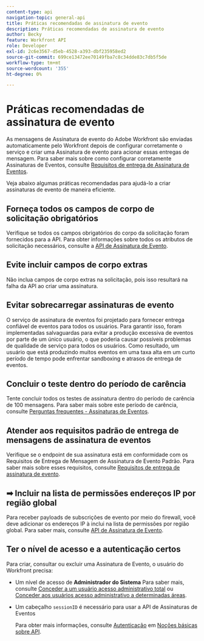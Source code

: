 ```yaml
---
content-type: api
navigation-topic: general-api
title: Práticas recomendadas de assinatura de evento
description: Práticas recomendadas de assinatura de evento
author: Becky
feature: Workfront API
role: Developer
exl-id: 2c6e3567-d5eb-4528-a393-dbf235958ed2
source-git-commit: 699ce13472ee70149fba7c8c34dde83c7db5f5de
workflow-type: tm+mt
source-wordcount: '355'
ht-degree: 0%

---
```



# Práticas recomendadas de assinatura de evento

As mensagens de Assinatura de evento do Adobe Workfront são enviadas automaticamente pelo Workfront depois de configurar corretamente o serviço e criar uma Assinatura de evento para acionar essas entregas de mensagem. Para saber mais sobre como configurar corretamente Assinaturas de Eventos, consulte [Requisitos de entrega de Assinatura de Eventos](../../wf-api/general/setup-event-sub-endpoint.md).


Veja abaixo algumas práticas recomendadas para ajudá-lo a criar assinaturas de evento de maneira eficiente.

## Forneça todos os campos de corpo de solicitação obrigatórios

Verifique se todos os campos obrigatórios do corpo da solicitação foram fornecidos para a API. Para obter informações sobre todos os atributos de solicitação necessários, consulte a [API de Assinatura de Evento](../../wf-api/general/event-subs-api.md).

## Evite incluir campos de corpo extras

Não inclua campos de corpo extras na solicitação, pois isso resultará na falha da API ao criar uma assinatura.

## Evitar sobrecarregar assinaturas de evento

O serviço de assinatura de eventos foi projetado para fornecer entrega confiável de eventos para todos os usuários. Para garantir isso, foram implementadas salvaguardas para evitar a produção excessiva de eventos por parte de um único usuário, o que poderia causar possíveis problemas de qualidade de serviço para todos os usuários. Como resultado, um usuário que está produzindo muitos eventos em uma taxa alta em um curto período de tempo pode enfrentar sandboxing e atrasos de entrega de eventos.

## Concluir o teste dentro do período de carência

Tente concluir todos os testes de assinatura dentro do período de carência de 100 mensagens. Para saber mais sobre este período de carência, consulte [Perguntas frequentes - Assinaturas de Eventos](../../wf-api/general/event-subs-faq.md).

## Atender aos requisitos padrão de entrega de mensagens de assinatura de eventos

Verifique se o endpoint de sua assinatura está em conformidade com os Requisitos de Entrega de Mensagem de Assinatura de Evento Padrão. Para saber mais sobre esses requisitos, consulte [Requisitos de entrega de assinatura de evento](../../wf-api/general/setup-event-sub-endpoint.md).

## ➡ Incluir na lista de permissões endereços IP por região global

Para receber payloads de subscrições de evento por meio do firewall, você deve adicionar os endereços IP à inclui na lista de permissões por região global. Para saber mais, consulte [API de Assinatura de Evento](../../wf-api/general/event-subs-api.md).

## Ter o nível de acesso e a autenticação certos

Para criar, consultar ou excluir uma Assinatura de Evento, o usuário do Workfront precisa:

* Um nível de acesso de **Administrador do Sistema**
Para saber mais, consulte [Conceder a um usuário acesso administrativo total](../../administration-and-setup/add-users/configure-and-grant-access/grant-a-user-full-administrative-access.md) ou [Conceder aos usuários acesso administrativo a determinadas áreas](../../administration-and-setup/add-users/configure-and-grant-access/grant-users-admin-access-certain-areas.md).

* Um cabeçalho `sessionID` é necessário para usar a API de Assinaturas de Eventos

  Para obter mais informações, consulte [Autenticação](api-basics.md#authentication) em [Noções básicas sobre API](api-basics.md).
